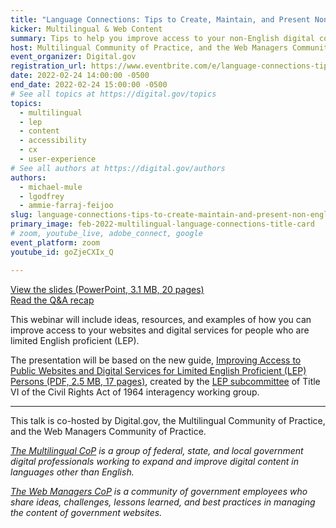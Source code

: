 ```yaml
---
title: "Language Connections: Tips to Create, Maintain, and Present Non-English Digital Content"
kicker: Multilingual & Web Content
summary: Tips to help you improve access to your non-English digital content.
host: Multilingual Community of Practice, and the Web Managers Community of Practice
event_organizer: Digital.gov
registration_url: https://www.eventbrite.com/e/language-connections-tips-to-create-maintain-present-non-english-content-tickets-266324191827
date: 2022-02-24 14:00:00 -0500
end_date: 2022-02-24 15:00:00 -0500
# See all topics at https://digital.gov/topics
topics:
  - multilingual
  - lep
  - content
  - accessibility
  - cx
  - user-experience
# See all authors at https://digital.gov/authors
authors:
  - michael-mule
  - lgodfrey
  - ammie-farraj-feijoo
slug: language-connections-tips-to-create-maintain-and-present-non-english-digital-content
primary_image: feb-2022-multilingual-language-connections-title-card
# zoom, youtube_live, adobe_connect, google
event_platform: zoom
youtube_id: goZjeCXIx_Q

---
```


[View the slides (PowerPoint, 3.1 MB, 20 pages)](https://digital.gov/files/feb-2022-multilingual-event-lep.pptx) <br />
[Read the Q&A recap](https://digital.gov/2022/05/23/10-tips-to-create-maintain-and-present-non-english-digital-content-a-qa-with-michael-mule/)

This webinar will include ideas, resources, and examples of how you can improve access to your websites and digital services for people who are limited English proficient (LEP).

The presentation will be based on the new guide, [Improving Access to Public Websites and Digital Services for Limited English Proficient (LEP) Persons (PDF, 2.5 MB, 17 pages)](https://www.lep.gov/sites/lep/files/media/document/2021-12/2021_12_07_Website_Language_Access_Guide_508.pdf), created by the [LEP subcommittee](https://www.lep.gov/) of Title VI of the Civil Rights Act of 1964 interagency working group.

---

This talk is co-hosted by Digital.gov, the Multilingual Community of Practice, and the Web Managers Community of Practice.

*[The Multilingual CoP](https://digital.gov/communities/multilingual/) is a group of federal, state, and local government digital professionals working to expand and improve digital content in languages other than English.*

*[The Web Managers CoP](https://digital.gov/communities/web-content-managers/) is a community of government employees who share ideas, challenges, lessons learned, and best practices in managing the content of government websites.*
